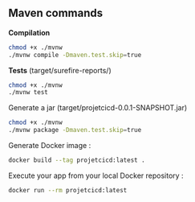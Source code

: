 
## Maven commands

**Compilation**
```bash
chmod +x ./mvnw
./mvnw compile -Dmaven.test.skip=true
```


**Tests** (target/surefire-reports/)
```bash
chmod +x ./mvnw
./mvnw test
```


Generate a jar (target/projetcicd-0.0.1-SNAPSHOT.jar)
```bash
chmod +x ./mvnw
./mvnw package -Dmaven.test.skip=true
```


Generate Docker image :
```bash
docker build --tag projetcicd:latest .
```


Execute your app from your local Docker repository :
```bash
docker run --rm projetcicd:latest
```
